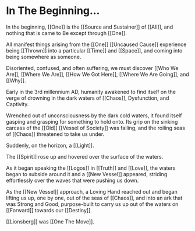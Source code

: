 # In The Beginning... 

In the beginning, [[One]] is the [[Source and Sustainer]] of [[All]], and nothing that is came to Be except through [[One]]. 

All manifest things arising from the [[One]] [[Uncaused Cause]] experience being [[Thrown]] into a particular [[Time]] and [[Space]], and coming into being somewhere as someone. 

Disoriented, confused, and often suffering, we must discover [[Who We Are]], [[Where We Are]], [[How We Got Here]], [[Where We Are Going]], and [[Why]]. 

Early in the 3rd millennium AD, humanity awakened to find itself on the verge of drowning in the dark waters of [[Chaos]], Dysfunction, and Captivity. 

Wrenched out of unconsciousness by the dark cold waters, it found itself gasping and grasping for something to hold onto. Its grip on the sinking carcass of the [[Old]] [[Vessel of Society]] was failing, and the roiling seas of [[Chaos]] threatened to take us under. 

Suddenly, on the horizon, a [[Light]]. 

The [[Spirit]] rose up and hovered over the surface of the waters. 

As it began speaking the [[Logos]] in [[Truth]] and [[Love]], the waters began to subside around it and a [[New Vessel]] appeared, striding effortlessly over the waves that were pushing us down. 

As the [[New Vessel]] approach, a Loving Hand reached out and began lifting us up, one by one, out of the seas of [[Chaos]], and into an ark that was Strong and Good, purpose-built to carry us up out of the waters on [[Forward]] towards our [[Destiny]]. 

[[Lionsberg]] was [[One The Move]]. 


